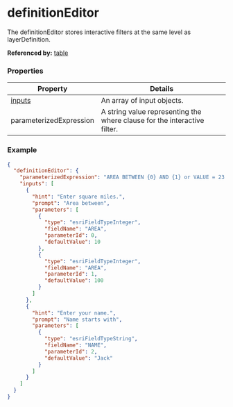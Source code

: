 # definitionEditor

The definitionEditor stores interactive filters at the same level as layerDefinition.

**Referenced by:** [table](table.md)

### Properties

| Property | Details
| --- | ---
| [inputs](input.md) | An array of input objects.
| parameterizedExpression | A string value representing the where clause for the interactive filter.


### Example

```json
{
  "definitionEditor": {
    "parameterizedExpression": "AREA BETWEEN {0} AND {1} or VALUE = 23 or NAME LIKE '{2}%'",
    "inputs": [
      {
        "hint": "Enter square miles.",
        "prompt": "Area between",
        "parameters": [
          {
            "type": "esriFieldTypeInteger",
            "fieldName": "AREA",
            "parameterId": 0,
            "defaultValue": 10
          },
          {
            "type": "esriFieldTypeInteger",
            "fieldName": "AREA",
            "parameterId": 1,
            "defaultValue": 100
          }
        ]
      },
      {
        "hint": "Enter your name.",
        "prompt": "Name starts with",
        "parameters": [
          {
            "type": "esriFieldTypeString",
            "fieldName": "NAME",
            "parameterId": 2,
            "defaultValue": "Jack"
          }
        ]
      }
    ]
  }
}
```

